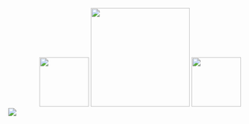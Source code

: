 
 &nbsp; &nbsp; &nbsp; &nbsp; &nbsp; &nbsp; &nbsp; &nbsp; <image style="height:100px;width:100px;" src="doggy.gif"> <image   style=" height:200px;width:200px;" src="yo.gif"> 
 <image style="height:100px;width:100px;" src="doggy.gif">
 <br>
 <image src="contributions.svg"> 



